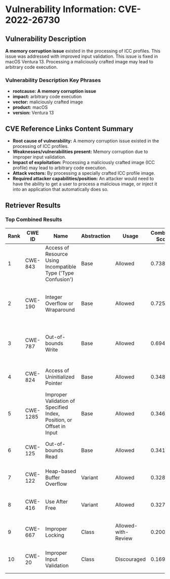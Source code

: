 # Vulnerability Information: CVE-2022-26730

## Vulnerability Description
**A memory corruption issue** existed in the processing of ICC profiles. This issue was addressed with improved input validation. This issue is fixed in macOS Ventura 13. Processing a maliciously crafted image may lead to arbitrary code execution.

### Vulnerability Description Key Phrases
- **rootcause:** **A memory corruption issue**
- **impact:** arbitrary code execution
- **vector:** maliciously crafted image
- **product:** macOS
- **version:** Ventura 13

## CVE Reference Links Content Summary
- **Root cause of vulnerability:** A memory corruption issue existed in the processing of ICC profiles.
- **Weaknesses/vulnerabilities present:** Memory corruption due to improper input validation.
- **Impact of exploitation:** Processing a maliciously crafted image (ICC profile) may lead to arbitrary code execution.
- **Attack vectors:** By processing a specially crafted ICC profile image.
- **Required attacker capabilities/position:** An attacker would need to have the ability to get a user to process a malicious image, or inject it into an application that automatically does so.

## Retriever Results

### Top Combined Results

| Rank | CWE ID | Name | Abstraction | Usage | Combined Score | Retrievers | Individual Scores |
|------|--------|------|-------------|-------|---------------|------------|-------------------|
| 1 | CWE-843 | Access of Resource Using Incompatible Type ('Type Confusion') | Base | Allowed | 0.7384 | dense, sparse, graph | dense: 0.481, sparse: 0.245, graph: 1.000 |
| 2 | CWE-190 | Integer Overflow or Wraparound | Base | Allowed | 0.7252 | dense, sparse, graph | dense: 0.493, sparse: 0.211, graph: 1.000 |
| 3 | CWE-787 | Out-of-bounds Write | Base | Allowed | 0.6942 | dense, sparse, graph | dense: 0.552, sparse: 0.258, graph: 0.756 |
| 4 | CWE-824 | Access of Uninitialized Pointer | Base | Allowed | 0.3484 | sparse, graph | sparse: 0.180, graph: 0.686 |
| 5 | CWE-1285 | Improper Validation of Specified Index, Position, or Offset in Input | Base | Allowed | 0.3462 | dense, sparse | dense: 0.483, sparse: 0.182 |
| 6 | CWE-125 | Out-of-bounds Read | Base | Allowed | 0.3415 | dense, sparse | dense: 0.459, sparse: 0.195 |
| 7 | CWE-122 | Heap-based Buffer Overflow | Variant | Allowed | 0.3280 | dense, sparse | dense: 0.472, sparse: 0.208 |
| 8 | CWE-416 | Use After Free | Variant | Allowed | 0.3270 | dense, sparse | dense: 0.482, sparse: 0.198 |
| 9 | CWE-667 | Improper Locking | Class | Allowed-with-Review | 0.2001 | dense, sparse | dense: 0.456, sparse: 0.197 |
| 10 | CWE-20 | Improper Input Validation | Class | Discouraged | 0.1698 | dense, sparse | dense: 0.506, sparse: 0.220 |

